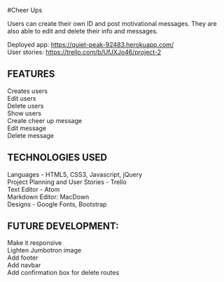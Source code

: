 #Cheer Ups

Users can create their own ID and post motivational messages. They are also able to edit and delete their info and messages. 

Deployed app: https://quiet-peak-92483.herokuapp.com/<br>
User stories: https://trello.com/b/UfJXJo46/project-2

## FEATURES
Creates users<br>
Edit users<br>
Delete users<br>
Show users<br>
Create cheer up message<br>
Edit message<br>
Delete message

## TECHNOLOGIES USED
Languages - HTML5, CSS3, Javascript, jQuery<br>
Project Planning and User Stories - Trello<br>
Text Editor - Atom<br>
Markdown Editor: MacDown<br>
Designs - Google Fonts, Bootstrap

## FUTURE DEVELOPMENT:
Make it responsive<br>
Lighten Jumbotron image<br>
Add footer<br>
Add navbar<br>
Add confirmation box for delete routes
